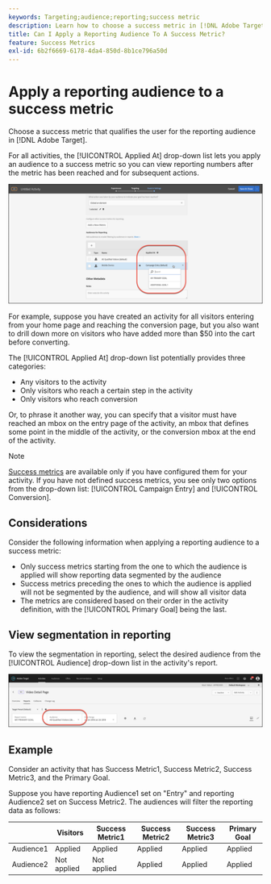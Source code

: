 ```yaml
---
keywords: Targeting;audience;reporting;success metric
description: Learn how to choose a success metric in [!DNL Adobe Target] that qualifies the user for the reporting audience.
title: Can I Apply a Reporting Audience To A Success Metric?
feature: Success Metrics
exl-id: 6b2f6669-6178-4da4-850d-8b1ce796a50d
---
```

# Apply a reporting audience to a success metric

Choose a success metric that qualifies the user for the reporting audience in [!DNL Adobe Target].

For all activities, the [!UICONTROL Applied At] drop-down list lets you apply an audience to a success metric so you can view reporting numbers after the metric has been reached and for subsequent actions.

![success_metric image](assets/success_metric.png)

For example, suppose you have created an activity for all visitors entering from your home page and reaching the conversion page, but you also want to drill down more on visitors who have added more than $50 into the cart before converting.

The [!UICONTROL Applied At] drop-down list potentially provides three categories: 

* Any visitors to the activity
* Only visitors who reach a certain step in the activity
* Only visitors who reach conversion 

Or, to phrase it another way, you can specify that a visitor must have reached an mbox on the entry page of the activity, an mbox that defines some point in the middle of the activity, or the conversion mbox at the end of the activity.

>[!NOTE]
>
>[Success metrics](/help/main/c-activities/r-success-metrics/success-metrics.md#reference_D011575C85DA48E989A244593D9B9924) are available only if you have configured them for your activity. If you have not defined success metrics, you see only two options from the drop-down list: [!UICONTROL Campaign Entry] and [!UICONTROL Conversion].


## Considerations

Consider the following information when applying a reporting audience to a success metric:

* Only success metrics starting from the one to which the audience is applied will show reporting data segmented by the audience
* Success metrics preceding the ones to which the audience is applied will not be segmented by the audience, and will show all visitor data
* The metrics are considered based on their order in the activity definition, with the [!UICONTROL Primary Goal] being the last.

## View segmentation in reporting

To view the segmentation in reporting, select the desired audience from the [!UICONTROL Audience] drop-down list in the activity's report.

![reporting_audience_dropdown image](assets/reporting_audience_dropdown.png)

## Example

Consider an activity that has Success Metric1, Success Metric2, Success Metric3, and the Primary Goal. 

Suppose you have reporting Audience1 set on "Entry" and reporting Audience2 set on Success Metric2. The audiences will filter the reporting data as follows:

||Visitors|Success Metric1|Success Metric2|Success Metric3|Primary Goal|
| --- | --- | --- | --- | --- | --- |
|Audience1|Applied|Applied|Applied|Applied|Applied|
|Audience2|Not applied|Not applied|Applied|Applied|Applied|

